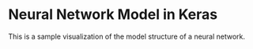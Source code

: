 # Neural Network Model in Keras

This is a sample visualization of the model structure of a neural network.
